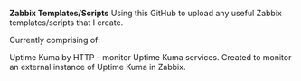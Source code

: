 **Zabbix Templates/Scripts**
Using this GitHub to upload any useful Zabbix templates/scripts that I create.

Currently comprising of:

Uptime Kuma by HTTP - monitor Uptime Kuma services. Created to monitor an external instance of Uptime Kuma in Zabbix.
